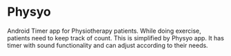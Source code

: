 # Physyo
Android Timer app for Physiotherapy patients. While doing exercise, patients need to keep track of count. This is simplified by Physyo app. It has timer with sound functionality and can adjust according to their needs.
